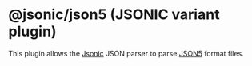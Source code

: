 # @jsonic/json5 (JSONIC variant plugin)

This plugin allows the [Jsonic](https://jsonic.senecajs.org) JSON parser
to parse [JSON5](https://json5.org/) format files.






